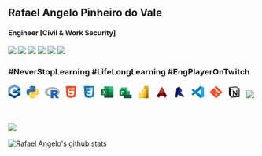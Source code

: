 <h2> Rafael Angelo Pinheiro do Vale </h2>
<h4> Engineer [Civil & Work Security]</h4>

<!-- ****************************************** Tools & Languages ******************************************** -->

<div>
  <!-- Gmail -->
  <a href="mailto:rafaelangelopv@gmail.com"><img src="https://img.shields.io/badge/-Gmail-FF0000??style=for-the-badge&logo=gmail&logoColor=white" target="_blank"></a>
  <!-- LinkedIn -->
  <a href="https://www.linkedin.com/in/rafaelangelopv" target="_blank"><img src="https://img.shields.io/badge/-LinkedIn-0077B5??style=for-the-badge&logo=linkedin&logoColor=white" target="_blank"></a>
  <!-- Twitter -->
  <a href="https://twitter.com/rafaelangelopv" target="_blank"><img src="https://img.shields.io/badge/-Twitter-1DA1F2??style=for-the-badge&logo=twitter&logoColor=white" target="_blank"></a>
  <!-- Instagram -->
  <a href="https://instagram.com/rafaelangelopv" target="_blank"><img src="https://img.shields.io/badge/-Instagram-%23E4405F??style=for-the-badge&logo=instagram&logoColor=white" target="_blank"></a>
  <!-- Twitch -->
 	<a href="https://www.twitch.tv/engplayer" target="_blank"><img src="https://img.shields.io/badge/Twitch-9146FF??style=for-the-badge&logo=twitch&logoColor=white" target="_blank"></a>
 <!-- Linktree -->
  <a href="https://linktr.ee/rafaelangelopv"><img src="
  https://img.shields.io/badge/-LinkTree-%39E09B??style=for-the-badge&logo=linktree&logoColor=white" target="_blank"></a>
</div>
<h3>#NeverStopLearning #LifeLongLearning #EngPlayerOnTwitch</h3>

<!-- ************ Tools & Languages ************** -->
<div>
<img src="./assets/c++.png" width="25px"> &nbsp
<img src="./assets/python.svg" width="25px"> &nbsp
<img src="./assets/r.png" width="30px"> &nbsp
<img src="./assets/html5.svg" width="25px"> &nbsp
<img src="./assets/css3.svg" width="25px"> &nbsp
<!-- <img src="./assets/javascript.svg" width="25px"> &nbsp -->
<!-- <img src="./assets/typescript.svg" width="25px"> &nbsp-->
<!-- <img src="./assets/windows.svg" width="25px"> &nbsp -->
<!-- <img src="./assets/linux.svg" width="25px"> &nbsp -->
<!-- <img src="./assets/terminal.png" width="25px"> &nbsp -->
<!-- <img src="./assets/jupyter.png" width="25px"> &nbsp -->
<!-- <img src="./assets/rstudio.png" width="25px"> &nbsp -->
<!-- <img src="./assets/github.svg" width="25px"> &nbsp -->
<!-- <img src="./assets/office.svg" width="25px"> &nbsp-->
<img src="./assets/excel.png" width="25px"> &nbsp
<!-- <img src="./assets/word.png" width="25px"> &nbsp -->
<!-- <img src="./assets/powerpoint.png" width="25px"> &nbsp -->
<img src="./assets/msproject.png" width="25px"> &nbsp
<img src="./assets/powerbi.png" width="25px"> &nbsp
<img src="./assets/autocad.png" width="25px"> &nbsp
<img src="./assets/revit.png" width="25px"> &nbsp
<img src="./assets/vscode.svg" width="25px"> &nbsp
<img src="./assets/git.svg" width="25px"> &nbsp
<img src="./assets/notion.png" width="25px"> &nbsp
<img src="./assets/trello.ico" width="25px"> &nbsp
<!-- <img src="./assets/informakon.jpg" width="25px"> &nbsp -->
<!-- <img src="./assets/paytask.png" width="25px"> &nbsp -->
<!-- <img src="./assets/quizquality.png" width="25px"> &nbsp -->
</div><br>

<!-- ************ Stats ************** -->
<div>
    <p align="left"><a href="#"><img width="400px" src="https://github-readme-stats.vercel.app/api/top-langs?username=rafaelangelopv&layout=compact&show_icons=true&theme=dark"></a></p>
    <p align="left"><a href="#"><img width="400px" src="https://github-readme-stats.vercel.app/api?username=rafaelangelopv&show_icons=true&theme=dark" alt="Rafael Angelo's github stats"></a></p>
</div>
